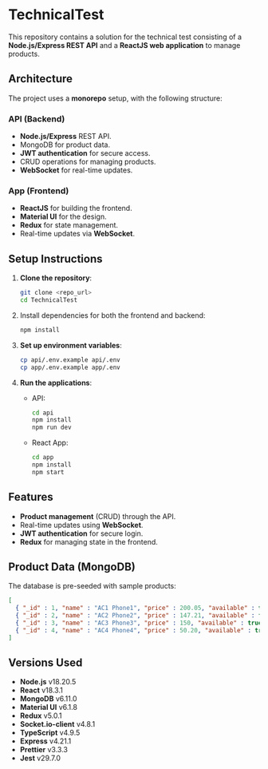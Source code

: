 # TechnicalTest

This repository contains a solution for the technical test consisting of a **Node.js/Express REST API** and a **ReactJS web application** to manage products.

## Architecture

The project uses a **monorepo** setup, with the following structure:


### API (Backend)
- **Node.js/Express** REST API.
- MongoDB for product data.
- **JWT authentication** for secure access.
- CRUD operations for managing products.
- **WebSocket** for real-time updates.
  
### App (Frontend)
- **ReactJS** for building the frontend.
- **Material UI** for the design.
- **Redux** for state management.
- Real-time updates via **WebSocket**.

## Setup Instructions

1. **Clone the repository**:
    ```bash
    git clone <repo_url>
    cd TechnicalTest
    ```

2. Install dependencies for both the frontend and backend:
    ```bash
    npm install
    ```

3. **Set up environment variables**:
    ```bash
    cp api/.env.example api/.env
    cp app/.env.example app/.env
    ```

4. **Run the applications**:
    - API:
      ```bash
      cd api
      npm install
      npm run dev
      ```
    - React App:
      ```bash
      cd app
      npm install
      npm start
      ```

## Features

- **Product management** (CRUD) through the API.
- Real-time updates using **WebSocket**.
- **JWT authentication** for secure login.
- **Redux** for managing state in the frontend.

## Product Data (MongoDB)
The database is pre-seeded with sample products:
```json
[
  { "_id" : 1, "name" : "AC1 Phone1", "price" : 200.05, "available" : true },
  { "_id" : 2, "name" : "AC2 Phone2", "price" : 147.21, "available" : false },
  { "_id" : 3, "name" : "AC3 Phone3", "price" : 150, "available" : true },
  { "_id" : 4, "name" : "AC4 Phone4", "price" : 50.20, "available" : true }
]
```

## Versions Used

- **Node.js** v18.20.5
- **React** v18.3.1
- **MongoDB** v6.11.0
- **Material UI** v6.1.8
- **Redux** v5.0.1
- **Socket.io-client** v4.8.1
- **TypeScript** v4.9.5
- **Express** v4.21.1
- **Prettier** v3.3.3
- **Jest** v29.7.0

